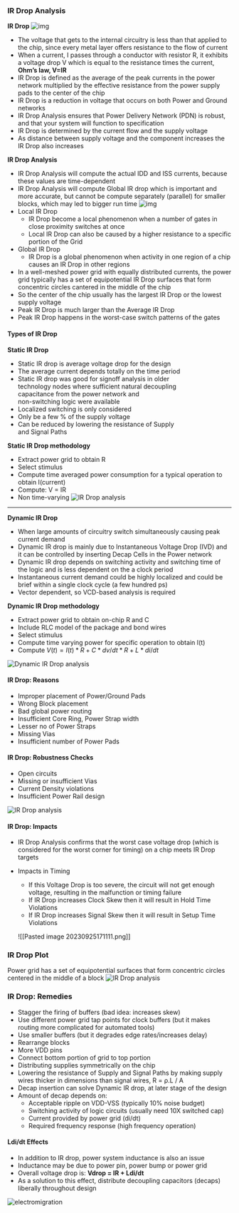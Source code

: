 ### IR Drop Analysis 

   **IR Drop**
                       ![img](irdrop.JPG)

- The voltage that gets to the internal circuitry is less than that applied to the chip, since every metal layer offers resistance to the flow of current
- When a current, I passes through a conductor with resistor R, it exhibits a voltage drop V which is equal to the resistance times the current,
                              **Ohm’s law, V=IR**
- IR Drop is defined as the average of the peak currents in the power network multiplied by the effective resistance from the power supply pads to the center of the chip
- IR Drop is a reduction in voltage that occurs on both Power and Ground networks
- IR Drop Analysis ensures that Power Delivery Network (PDN) is robust, and that your system will function to specification
- IR Drop is determined by the current flow and the supply voltage
- As distance between supply voltage and the component increases the IR Drop also increases

**IR Drop Analysis**

- IR Drop Analysis will compute the actual IDD and ISS currents, because these values are time-dependent
- IR Drop Analysis will compute Global IR drop which is important and more accurate, but cannot be compute separately (parallel) for smaller blocks, which may led to bigger run time ![img](irdrop1.JPG)
- Local IR Drop
  - IR Drop become a local phenomenon when a number of gates in close proximity switches at once
  - Local IR Drop can also be caused by a higher resistance to a specific portion of the Grid
- Global IR Drop
  - IR Drop is a global phenomenon when activity in one region of a chip causes an IR Drop in other regions
- In a well-meshed power grid with equally distributed currents, the power grid typically has a set of equipotential IR Drop surfaces that form concentric circles cantered in the middle of the chip
- So the center of the chip usually has the largest IR Drop or the lowest supply voltage
- Peak IR Drop is much larger than the Average IR Drop
- Peak IR Drop happens in the worst-case switch patterns of the gates

#### Types of IR Drop 

**Static IR Drop**

- Static IR drop is average voltage drop for the design
- The average current depends totally on the time period
- Static IR drop was good for signoff analysis in older  
    technology nodes where sufficient natural decoupling  
    capacitance from the power network and  
    non-switching logic were available
- Localized switching is only considered
- Only be a few % of the supply voltage
- Can be reduced by lowering the resistance of Supply  
    and Signal Paths

**Static IR Drop methodology**

- Extract power grid to obtain R
- Select stimulus
- Compute time averaged power consumption for a typical operation to obtain I(current)
- Compute: V = IR
- Non time-varying 
 ![IR Drop analysis](irdrop2.JPG)

------

**Dynamic IR Drop**

- When large amounts of circuitry switch simultaneously causing peak current demand
- Dynamic IR drop is mainly due to Instantaneous Voltage Drop (IVD) and it can be controlled by inserting Decap Cells in the Power network
- Dynamic IR drop depends on switching activity and switching time of the logic and is less dependent on the a clock period
- Instantaneous current demand could be highly localized and could be brief within a single clock cycle (a few hundred ps)
- Vector dependent, so VCD-based analysis is required

**Dynamic IR Drop methodology**

- Extract power grid to obtain on-chip R and C
- Include RLC model of the package and bond wires
- Select stimulus
- Compute time varying power for specific operation to obtain I(t)
- Compute $V(t) = I(t)*R + C*dv/dt*R + L*di/dt$

![ Dynamic IR Drop analysis](irdrop3.JPG)


#### IR Drop: Reasons 

- Improper placement of Power/Ground Pads
- Wrong Block placement
- Bad global power routing
- Insufficient Core Ring, Power Strap width
- Lesser no of Power Straps
- Missing Vias
- Insufficient number of Power Pads

#### IR Drop: Robustness Checks 

- Open circuits
- Missing or insufficient Vias
- Current Density violations
- Insufficient Power Rail design


![IR Drop analysis](irdrop4.JPG) 

#### IR Drop: Impacts 

- IR Drop Analysis confirms that the worst case voltage drop (which is considered for the worst corner for timing) on a chip meets IR Drop targets

- Impacts in Timing

  - If this Voltage Drop is too severe, the circuit will not get enough voltage, resulting in the malfunction or timing failure
  - If IR Drop increases Clock Skew then it will result in Hold Time Violations
  - If IR Drop increases Signal Skew then it will result in Setup Time Violations

  ![[Pasted image 20230925171111.png]]

### IR Drop Plot 

   Power grid has a set of equipotential surfaces that form concentric circles centered in the middle of a block ![IR Drop analysis](irdrop6.JPG)



### IR Drop: Remedies 

- Stagger the firing of buffers (bad idea: increases skew)
- Use different power grid tap points for clock buffers (but it makes routing more complicated for automated tools)
- Use smaller buffers (but it degrades edge rates/increases delay)
- Rearrange blocks
- More VDD pins
- Connect bottom portion of grid to top portion
- Distributing supplies symmetrically on the chip
- Lowering the resistance of Supply and Signal Paths by making supply wires thicker in dimensions than signal wires, R = ρ.L / A
- Decap insertion can solve Dynamic IR drop, at later stage of the design
- Amount of decap depends on:
	- Acceptable ripple on VDD-VSS (typically 10% noise budget)
	- Switching activity of logic circuits (usually need 10X switched cap)
	- Current provided by power grid (di/dt)
	- Required frequency response (high frequency operation)

#### Ldi/dt Effects 

- In addition to IR drop, power system inductance is also an issue
- Inductance may be due to power pin, power bump or power grid
- Overall voltage drop is:
                     **Vdrop = IR + Ldi/dt**
- As a solution to this effect, distribute decoupling capacitors (decaps) liberally throughout design

![electromigration](irdrop7.JPG)